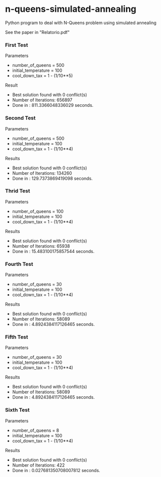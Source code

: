 # n-queens-simulated-annealing
Python program to deal with N-Queens problem using simulated annealing

See the paper in "Relatorio.pdf"

### First Test

Parameters

- number_of_queens = 500
- initial_temperature = 100
- cool_down_tax = 1 - (1/10**5)

Result

- Best solution found with 0 conflict(s)
- Number of Iterations:  656897
- Done in : 811.3366048336029  seconds.

### Second Test

Parameters

- number_of_queens = 500
- initial_temperature = 100
- cool_down_tax = 1 - (1/10**4)


Results

- Best solution found with 0 conflict(s)
- Number of Iterations:  134260
- Done in : 129.7373869419098  seconds.


### Thrid Test

Parameters

- number_of_queens = 100
- initial_temperature = 100
- cool_down_tax = 1 - (1/10**4)

Results

- Best solution found with 0 conflict(s)
- Number of Iterations:  65938
- Done in : 15.483100175857544  seconds.

### Fourth Test

Parameters
- number_of_queens = 30
- initial_temperature = 100
- cool_down_tax = 1 - (1/10**4)

Results

- Best solution found with 0 conflict(s)
- Number of Iterations:  58089
- Done in : 4.8924384117126465  seconds.

### Fifth Test

Parameters

- number_of_queens = 30
- initial_temperature = 100
- cool_down_tax = 1 - (1/10**4)

Results

- Best solution found with 0 conflict(s)
- Number of Iterations:  58089
- Done in : 4.8924384117126465  seconds.

### Sixth Test

Parameters

- number_of_queens = 8
- initial_temperature = 100
- cool_down_tax = 1 - (1/10**4)

Results

- Best solution found with 0 conflict(s)
- Number of Iterations:  422
- Done in : 0.027681350708007812  seconds.
